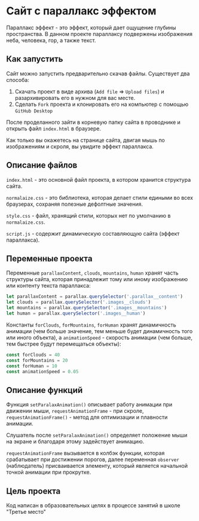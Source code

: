 # Сайт с параллакс эффектом

Параллакс эффект - это эффект, который дает ощущение глубины пространства. В данном проекте параллаксу подвержены изображения неба, человека, гор, а также текст.

## Как запустить

Сайт можно запустить предварительно скачав файлы. Существует два способа: 
1. Скачать проект в виде архива (`Add file` => `Upload files`) и разархивировать его в нужном для вас месте.
2. Сделать `Fork` проекта и клонировать его на компьютер с помощью `GitHub Desktop`

После проделанного зайти в корневую папку сайта в проводнике и открыть файл `index.html` в браузере.

Как только вы окажетесь на странице сайта, двигая мышь по изображениям и скроля, вы увидите эффект параллакса.

## Описание файлов

`index.html` - это основной файл проекта, в котором хранится структура сайта.

`normalaize.css` - это библиотека, которая делает стили едиными во всех браузерах, сохраняя полезные дефолтные значения.

`style.css` - файл, хранящий стили, которых нет по умолчанию в `normalaize.css`.

`script.js` - содержит динамическую составляющую сайта (эффект параллакса).

## Переменные проекта

Переменные `parallaxContent`, `clouds`, `mountains`, `human` хранят часть структуры сайта, которая принадлежит тому или иному изображению или контенту текста параллакса:
```js
let parallaxContent = parallax.querySelector('.parallax__content')
let clouds = parallax.querySelector('.images__clouds')
let mountains = parallax.querySelector('.images__mountains')
let human = parallax.querySelector('.images__human')
```

Константы `forClouds`, `forMountains`, `forHuman` хранят динамичность анимации (чем больше значение, тем меньше будет динамичность того или иного объекта), а `animationSpeed` - скорость анимации (чем больше, тем быстрее будут перемещаться объекты):
```js
const forClouds = 40
const forMountains = 20
const forHuman = 10
const animationSpeed = 0.05
```

## Описание функций

Функция `setParalaxAnimation()` описывает работу анимации при движении мыши, `requestAnimationFrame` - при скроле, `requestAnimationFrame()` - метод для оптимизации и плавности анимации.

Слушатель после `setParalaxAnimation()` определяет положение мыши на экране и благодаря этому задействует анимацию.

`requestAnimationFrame` вызывается в колбэк функции, которая срабатывает при достижении порогов, далее переменная `observer` (наблюдатель) присваивается элементу, который является начальной точкой анимации при прокрутке.    

## Цель проекта  

Код написан в образовательных целях в процессе занятий в школе "Третье место"  